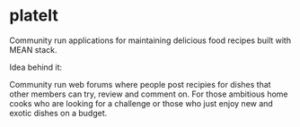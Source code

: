 # plateIt
Community run applications for maintaining delicious food recipes built with MEAN stack. 

Idea behind it: 

Community run web forums where people post recipies for dishes that other members can try, review and comment on. 
For those ambitious home cooks who are looking for a challenge or those who just enjoy new and exotic dishes on a budget. 
